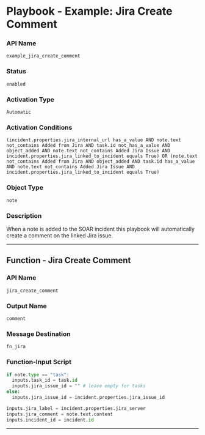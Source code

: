 <!--
    DO NOT MANUALLY EDIT THIS FILE
    THIS FILE IS AUTOMATICALLY GENERATED WITH resilient-sdk codegen
    Generated with resilient-sdk v51.0.1.0.695
-->

# Playbook - Example: Jira Create Comment

### API Name
`example_jira_create_comment`

### Status
`enabled`

### Activation Type
`Automatic`

### Activation Conditions
`(incident.properties.jira_internal_url has_a_value AND note.text not_contains Added from Jira AND task.id not_has_a_value AND object_added AND note.text not_contains Added Jira Issue AND incident.properties.jira_linked_to_incident equals True) OR (note.text not_contains Added from Jira AND object_added AND task.id has_a_value AND note.text not_contains Added Jira Issue AND incident.properties.jira_linked_to_incident equals True)`

### Object Type
`note`

### Description
When a note is added to the SOAR incident this playbook will automatically create a comment on the linked Jira issue.


---
## Function - Jira Create Comment

### API Name
`jira_create_comment`

### Output Name
`comment`

### Message Destination
`fn_jira`

### Function-Input Script
```python
if note.type == "task":
  inputs.task_id = task.id
  inputs.jira_issue_id = "" # leave empty for tasks
else:
  inputs.jira_issue_id = incident.properties.jira_issue_id

inputs.jira_label = incident.properties.jira_server
inputs.jira_comment = note.text.content
inputs.incident_id = incident.id
```

---


